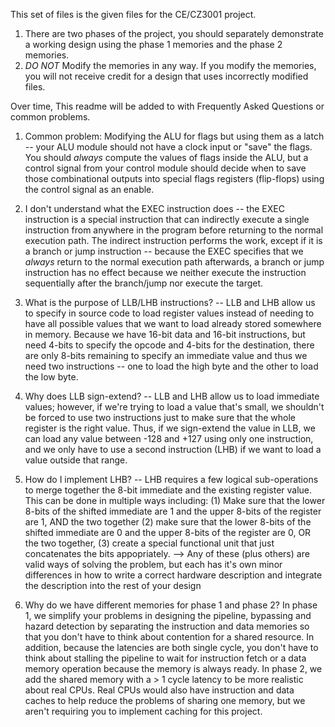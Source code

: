This set of files is the given files for the CE/CZ3001 project.

1. There are two phases of the project, you should separately demonstrate a working design using the phase 1 memories and the phase 2 memories.
2. *DO NOT* Modify the memories in any way. If you modify the memories, you will not receive credit for a design that uses incorrectly modified files.

Over time, This readme will be added to with Frequently Asked Questions or common problems.

1. Common problem: Modifying the ALU for flags but using them as a latch -- your ALU module should not have a clock input or "save" the flags.
You should *always* compute the values of flags inside the ALU, but a control signal from your control module should decide when to save those combinational
outputs into special flags registers (flip-flops) using the control signal as an enable.

2. I don't understand what the EXEC instruction does -- the EXEC instruction is a special instruction that can indirectly execute a single instruction
from anywhere in the program before returning to the normal execution path. The indirect instruction performs the work, except if it is a branch or jump
instruction -- because the EXEC specifies that we *always* return to the normal execution path afterwards, a branch or jump instruction has no effect because
we neither execute the instruction sequentially after the branch/jump nor execute the target.

3. What is the purpose of LLB/LHB instructions? -- LLB and LHB allow us to specify in source code to load register values instead of needing to have all possible
values that we want to load already stored somewhere in memory. Because we have 16-bit data and 16-bit instructions, but need 4-bits to specify the opcode and 4-bits
for the destination, there are only 8-bits remaining to specify an immediate value and thus we need two instructions -- one to load the high byte and the other
to load the low byte.

4. Why does LLB sign-extend? -- LLB and LHB allow us to load immediate values; however, if we're trying to load a value that's small, we shouldn't be forced
to use two instructions just to make sure that the whole register is the right value. Thus, if we sign-extend the value in LLB, we can load any value between
-128 and +127 using only one instruction, and we only have to use a second instruction (LHB) if we want to load a value outside that range.

5. How do I implement LHB? -- LHB requires a few logical sub-operations to merge together the 8-bit immediate and the existing register value. This can be done
in multiple ways including: (1) Make sure that the lower 8-bits of the shifted immediate are 1 and the upper 8-bits of the register are 1, AND the two together
(2) make sure that the lower 8-bits of the shifted immediate are 0 and the upper 8-bits of the register are 0, OR the two together, (3) create a special functional
unit that just concatenates the bits appopriately. --> Any of these (plus others) are valid ways of solving the problem, but each has it's own minor differences
in how to write a correct hardware description and integrate the description into the rest of your design

6. Why do we have different memories for phase 1 and phase 2? In phase 1, we simplify your problems in designing the pipeline, bypassing and hazard detection
by separating the instruction and data memories so that you don't have to think about contention for a shared resource. In addition, because the latencies are
both single cycle, you don't have to think about stalling the pipeline to wait for instruction fetch or a data memory operation because the memory is always
ready. In phase 2, we add the shared memory with a > 1 cycle latency to be more realistic about real CPUs. Real CPUs would also have instruction and data caches
to help reduce the problems of sharing one memory, but we aren't requiring you to implement caching for this project.

